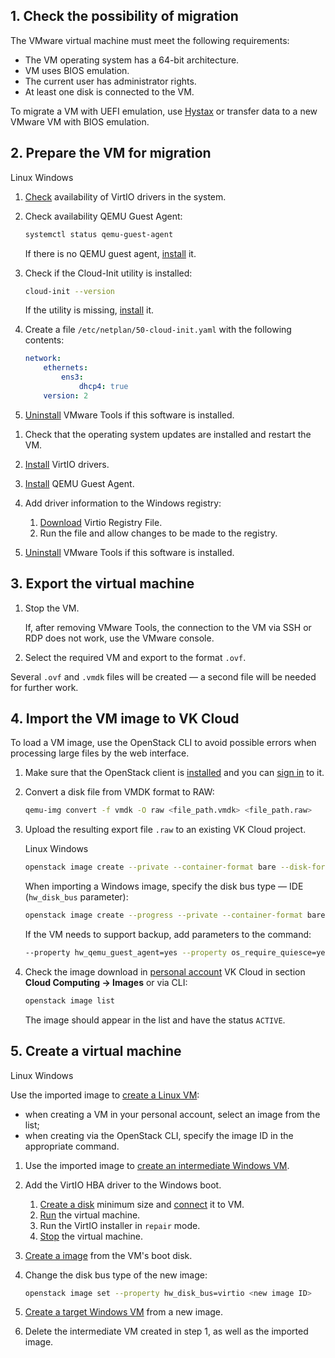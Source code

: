 ## 1. Check the possibility of migration

The VMware virtual machine must meet the following requirements:

- The VM operating system has a 64-bit architecture.
- VM uses BIOS emulation.
- The current user has administrator rights.
- At least one disk is connected to the VM.

<info>

To migrate a VM with UEFI emulation, use [Hystax](/en/additionals/hystax/migration) or transfer data to a new VMware VM with BIOS emulation.

</info>

## 2. Prepare the VM for migration

<tabs>
<tablist>
<tab>Linux</tab>
<tab>Windows</tab>
</tablist>
<tabpanel>

1. [Check](https://www.tencentcloud.com/document/product/213/9929) availability of VirtIO drivers in the system.
2. Check availability QEMU Guest Agent:

   ```bash
   systemctl status qemu-guest-agent
   ```

   If there is no QEMU guest agent, [install](https://pve.proxmox.com/wiki/Qemu-guest-agent) it.

3. Check if the Cloud-Init utility is installed:

   ```bash
   cloud-init --version
   ```

   If the utility is missing, [install](https://www.ibm.com/docs/en/powervc-cloud/2.0.0?topic=init-installing-configuring-cloud-linux) it.

4. Create a file `/etc/netplan/50-cloud-init.yaml` with the following contents:

   ```yaml
   network:
       ethernets:
           ens3:
               dhcp4: true
       version: 2
   ```

5. [Uninstall](https://docs.vmware.com/en/VMware-Tools/12.0.0/com.vmware.vsphere.vmwaretools.doc/GUID-6F7BE33A-3B8A-4C57-9C35-656CE05BE22D.html) VMware Tools if this software is installed.

</tabpanel>
<tabpanel>

1. Check that the operating system updates are installed and restart the VM.
2. [Install](https://github.com/virtio-win/virtio-win-pkg-scripts/blob/master/README.md) VirtIO drivers.
3. [Install](https://pve.proxmox.com/wiki/Qemu-guest-agent) QEMU Guest Agent.
4. Add driver information to the Windows registry:

   1. [Download](http://migration.platform9.com.s3-us-west-1.amazonaws.com/virtio.reg) Virtio Registry File.
   2. Run the file and allow changes to be made to the registry.

5. [Uninstall](https://docs.vmware.com/en/VMware-Tools/12.0.0/com.vmware.vsphere.vmwaretools.doc/GUID-6F7BE33A-3B8A-4C57-9C35-656CE05BE22D.html) VMware Tools if this software is installed.

</tabpanel>
</tabs>

## 3. Export the virtual machine

1. Stop the VM.

   <info>

   If, after removing VMware Tools, the connection to the VM via SSH or RDP does not work, use the VMware console.

   </info>

2. Select the required VM and export to the format `.ovf`.

Several `.ovf` and `.vmdk` files will be created — a second file will be needed for further work.

## 4. Import the VM image to VK Cloud

To load a VM image, use the OpenStack CLI to avoid possible errors when processing large files by the web interface.

1. Make sure that the OpenStack client is [installed](/en/tools-for-using-services/cli/openstack-cli) and you can [sign in](/en/tools-for-using-services/cli/openstack-cli) to it.
2. Convert a disk file from VMDK format to RAW:

   ```bash
   qemu-img convert -f vmdk -O raw <file_path.vmdk> <file_path.raw>
   ```  

3. Upload the resulting export file `.raw` to an existing VK Cloud project.

   <tabs>
   <tablist>
   <tab>Linux</tab>
   <tab>Windows</tab>
   </tablist>

   <tabpanel>

   ```bash
   openstack image create --private --container-format bare --disk-format raw --property store=s3 --file <file_path.raw> <image name>
   ```

   </tabpanel>
   <tabpanel>

   When importing a Windows image, specify the disk bus type — IDE (`hw_disk_bus` parameter):

   ```bash
   openstack image create --progress --private --container-format bare --disk-format raw <file_path.raw> --property store=s3 --property os_type=windows --property hw_disk_bus=ide --min-disk 40 <image name>
   ```

   </tabpanel>
   </tabs>

   If the VM needs to support backup, add parameters to the command:

   ```bash
   --property hw_qemu_guest_agent=yes --property os_require_quiesce=yes
   ```

4. Check the image download in [personal account](https://msk.cloud.vk.com/app/en/) VK Cloud in section **Cloud Computing → Images** or via CLI:

   ```bash
   openstack image list
   ```

   The image should appear in the list and have the status `ACTIVE`.

## 5. Create a virtual machine

<tabs>
<tablist>
<tab>Linux</tab>
<tab>Windows</tab>
</tablist>

<tabpanel>

Use the imported image to [create a Linux VM](/en/computing/iaas/service-management/vm/vm-create#create_a_vm):

- when creating a VM in your personal account, select an image from the list;
- when creating via the OpenStack CLI, specify the image ID in the appropriate command.

</tabpanel>

<tabpanel>

1. Use the imported image to [create an intermediate Windows VM](/en/computing/iaas/service-management/vm/vm-create#create_a_vm).
2. Add the VirtIO HBA driver to the Windows boot.

   1. [Create a disk](/en/computing/iaas/service-management/volumes#creating_a_disk) minimum size and [connect](/en/computing/iaas/service-management/volumes#connecting_a_disk_to_a_vm) it to VM.
   2. [Run](/en/computing/iaas/service-management/vm/vm-manage#start_stop_restart_vm) the virtual machine.
   3. Run the VirtIO installer in `repair` mode.
   4. [Stop](/en/computing/iaas/service-management/vm/vm-manage#start_stop_restart_vm) the virtual machine.

3. [Create a image](/en/computing/iaas/service-management/images/images-manage#creating_an_image) from the VM's boot disk.
4. Change the disk bus type of the new image:

   ```bash
   openstack image set --property hw_disk_bus=virtio <new image ID>
   ```

5. [Create a target Windows VM](/en/computing/iaas/service-management/vm/vm-create#create_a_vm) from a new image.
6. Delete the intermediate VM created in step 1, as well as the imported image.

</tabpanel>
</tabs>
